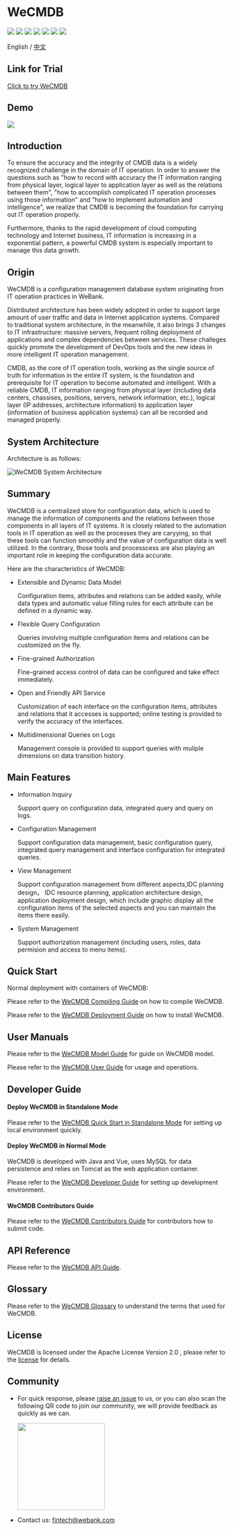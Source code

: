 # WeCMDB
<p align="left">
    <a href="https://opensource.org/licenses/Apache-2.0" alt="License">
        <img src="https://img.shields.io/badge/License-Apache%202.0-blue.svg" /></a>
    <a href="https://github.com/WeBankPartners/we-cmdb/tree/v1.3.1" alt="release">
        <img src="https://img.shields.io/github/v/release/WeBankPartners/we-cmdb.svg" /></a>
    <a href="#" alt="Code Size">
        <img src="https://img.shields.io/github/languages/code-size/WeBankPartners/we-cmdb.svg" /></a>
    <a href="#" alt="Java">
        <img src="https://img.shields.io/badge/language-java-orange.svg" /></a>
    <a href="#" alt="Vue">
        <img src="https://img.shields.io/badge/language-vue-green.svg" /></a>
    <a href="https://github.com/WeBankPartners/we-cmdb/graphs/contributors" alt="Contributors">
        <img src="https://img.shields.io/github/contributors/WeBankPartners/we-cmdb" /></a>
    <a href="https://github.com/WeBankPartners/we-cmdb/pulse" alt="Activity">
        <img src="https://img.shields.io/github/commit-activity/m/WeBankPartners/we-cmdb" /></a>
</p>

English / [中文](README.md)

## Link for Trial
[Click to try WeCMDB](https://sandbox.webank.com/wecmdb)<br>

## Demo
<img src="./cmdb-wiki/docs/manual/images/ci-data-management-en.gif" />

## Introduction
To ensure the accuracy and the integrity of CMDB data is a widely recognized challenge in the domain of IT operation. In order to answer the questions such as "how to record with accuracy the IT information ranging from physical layer, logical layer to application layer as well as the relations between them", "how to accomplish complicated IT operation processes using those information" and "how to implement automation and intelligence", we realize that CMDB is becoming the foundation for carrying out IT operation properly. 

Furthermore, thanks to the rapid development of cloud computing technology and Internet business, IT information is increasing in a exponential pattern, a powerful CMDB system is especially important to manage this data growth. 

## Origin
WeCMDB is a configuration management database system originating from IT operation practices in WeBank. 

Distributed architecture has been widely adopted in order to support large amount of user traffic and data in Internet application systems. Compared to traditional system architecture, in the meanwhile, it also brings 3 changes to IT infrastructure: massive servers, frequent rolling deployment of applications and complex dependencies between services. These challeges quickly promote the development of DevOps tools and the new ideas in more intelligent IT operation management.

CMDB, as the core of IT operation tools, working as the single source of truth for information in the entire IT system, is the foundation and prerequisite for IT operation to become automated and intelligent. With a reliable CMDB, IT information ranging from physical layer (including data centers, chassises, positions, servers, network information, etc.), logical layer (IP addresses, architecture information) to application layer (information of business application systems) can all be recorded and managed properly.

## System Architecture
Architecture is as follows: 

![WeCMDB System Architecture](cmdb-wiki/images/wecmdb_arch_en.png) 

## Summary
WeCMDB is a centralized store for configuration data, which is used to manage the information of components and the relations between those components in all layers of IT systems. It is closely related to the automation tools in IT operation as well as the processes they are caryying, so that these tools can function smoothly and the value of configuration data is well utilized. In the contrary, those tools and processcess are also playing an important role in keeping the configuration data accurate.

Here are the characteristics of WeCMDB:

- Extensible and Dynamic Data Model

  Configuration items, attributes and relations can be added easily, while data types and automatic value filling rules for each attribute can be defined in a dynamic way. 

- Flexible Query Configuration

  Queries involving multiple configuration items and relations can be customized on the fly.
  
- Fine-grained Authorization

  Fine-grained access control of data can be configured and take effect immediately.
  
- Open and Friendly API Service

  Customization of each interface on the configuration items, attributes and relations that it accesses is supported; online testing is provided to verify the accuracy of the interfaces.
  
- Multidimensional Queries on Logs

  Management console is provided to support queries with muliple dimensions on data transition history.

## Main Features
- Information Inquiry

  Support query on configuration data, integrated query and query on logs. 

- Configuration Management

  Support configuration data management, basic configuration query, integrated query management and interface configuration for integrated queries.

- View Management

  Support configuration management from different aspects,IDC planning design， IDC resource planning, application architecture design, application deployment design, which include graphic display all the configuration items of the selected aspects and you can maintain the items there easily.

- System Management

  Support authorization management (including users, roles, data permision and access to menu items).
  
## Quick Start
Normal deployment with containers of WeCMDB:

Please refer to the [WeCMDB Compiling Guide](cmdb-wiki/docs/install/wecmdb_compile_guide_en.md) on how to compile WeCMDB.

Please refer to the [WeCMDB Deployment Guide](cmdb-wiki/docs/install/wecmdb_install_guide_en.md) on how to install WeCMDB.

## User Manuals
Please refer to the [WeCMDB Model Guide](cmdb-wiki/docs/manual/wecmdb_model_guide_en.md) for guide on WeCMDB model.

Please refer to the [WeCMDB User Guide](cmdb-wiki/docs/manual/wecmdb_user_guide_en.md) for usage and operations.

## Developer Guide
#### Deploy WeCMDB in Standalone Mode
Please refer to the [WeCMDB Quick Start in Standalone Mode](cmdb-wiki/docs/developer/wecmdb_local_standalone_guide_en.md) for setting up local environment quickly.

#### Deploy WeCMDB in Normal Mode
WeCMDB is developed with Java and Vue, uses MySQL for data persistence and relies on Tomcat as the web application container.

Please refer to the [WeCMDB Developer Guide](cmdb-wiki/docs/developer/wecmdb_developer_guide_en.md) for setting up development environment.

#### WeCMDB Contributors Guide
Please refer to the [WeCMDB Contributors Guide](cmdb-wiki/docs/developer/code_contributors_submit_guide_en.md) for contributors how to submit code.

## API Reference
Please refer to the [WeCMDB API Guide](cmdb-wiki/docs/api/wecmdb_api_guide_en.md).

## Glossary
Please refer to the [WeCMDB Glossary](cmdb-wiki/docs/manual/wecmdb_glossary_en.md) to understand the terms that used for WeCMDB.

## License
WeCMDB is licensed under the Apache License Version 2.0 , please refer to the [license](LICENSE) for details.

## Community
- For quick response, please [raise an issue](https://github.com/WeBankPartners/we-cmdb/issues/new/choose) to us, or you can also scan the following QR code to join our community, we will provide feedback as quickly as we can.

  <div align="left">
  <img src="cmdb-wiki/images/wecube_qr_code.png"  height="200" width="200">
  </div>

- Contact us: fintech@webank.com
